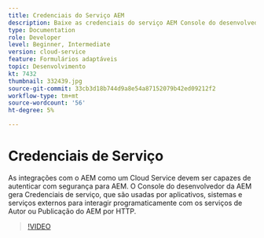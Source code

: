 ```yaml
---
title: Credenciais do Serviço AEM
description: Baixe as credenciais do serviço AEM Console do desenvolvedor.
type: Documentation
role: Developer
level: Beginner, Intermediate
version: cloud-service
feature: Formulários adaptáveis
topic: Desenvolvimento
kt: 7432
thumbnail: 332439.jpg
source-git-commit: 33cb3d18b744d9a8e54a87152079b42ed09212f2
workflow-type: tm+mt
source-wordcount: '56'
ht-degree: 5%

---
```



# Credenciais de Serviço

As integrações com o AEM como um Cloud Service devem ser capazes de autenticar com segurança para AEM. O Console do desenvolvedor da AEM gera Credenciais de serviço, que são usadas por aplicativos, sistemas e serviços externos para interagir programaticamente com os serviços de Autor ou Publicação do AEM por HTTP.

>[!VIDEO](https://video.tv.adobe.com/v/330519/?quality=12&learn=on)
